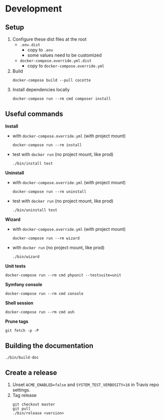 # Development

## Setup

1. Configure these dist files at the root
	* `.env.dist` 
		* copy to `.env`
		* some values need to be customized
	* `docker-compose.override.yml.dist`
		* copy to `docker-compose.override.yml`
1. Build
	```
	docker-compose build --pull cocotte
	```
1. Install dependencies locally
	```
	docker-compose run --rm cmd composer install
	```

## Useful commands
__Install__
* with `docker-compose.override.yml` (with project mount)
	```
	docker-compose run --rm install
	```
* test with `docker run` (no project mount, like prod)
	```
	./bin/install test
	```
__Uninstall__
* with `docker-compose.override.yml` (with project mount)
	```
	docker-compose run --rm uninstall
	```
* test with `docker run` (no project mount, like prod)
	```
	./bin/uninstall test
	```
__Wizard__
* with `docker-compose.override.yml` (with project mount)
	```
	docker-compose run --rm wizard
	```
* with `docker run` (no project mount, like prod)
	```
	./bin/wizard
	```
__Unit tests__
```
docker-compose run --rm cmd phpunit --testsuite=unit 
```
__Symfony console__
```
docker-compose run --rm cmd console
```
__Shell session__
```
docker-compose run --rm cmd ash
```
__Prune tags__
```
git fetch -p -P
```

## Building the documentation
```
./bin/build-doc
```
## Create a release
1. Unset `ACME_ENABLED=false` and `SYSTEM_TEST_VERBOSITY=16` in Travis repo settings.
2. Tag release
	```
	git checkout master
	git pull
	./bin/release <version>
	```
